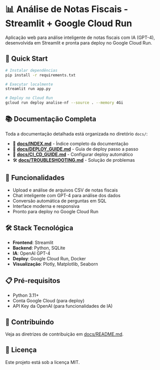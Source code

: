 # 📊 Análise de Notas Fiscais - Streamlit + Google Cloud Run

Aplicação web para análise inteligente de notas fiscais com IA (GPT-4), desenvolvida em Streamlit e pronta para deploy no Google Cloud Run.

## 🚀 Quick Start

```bash
# Instalar dependências
pip install -r requirements.txt

# Executar localmente
streamlit run app.py

# Deploy no Cloud Run
gcloud run deploy analise-nf --source . --memory 4Gi
```

## 📚 Documentação Completa

Toda a documentação detalhada está organizada no diretório `docs/`:

- 📖 **[docs/INDEX.md](docs/INDEX.md)** - Índice completo da documentação
- 🚀 **[docs/DEPLOY_GUIDE.md](docs/DEPLOY_GUIDE.md)** - Guia de deploy passo a passo
- 🔧 **[docs/CI_CD_GUIDE.md](docs/CI_CD_GUIDE.md)** - Configurar deploy automático
- 🛠️ **[docs/TROUBLESHOOTING.md](docs/TROUBLESHOOTING.md)** - Solução de problemas

## 🌟 Funcionalidades

- Upload e análise de arquivos CSV de notas fiscais
- Chat inteligente com GPT-4 para análise dos dados
- Conversão automática de perguntas em SQL
- Interface moderna e responsiva
- Pronto para deploy no Google Cloud Run

## 🛠️ Stack Tecnológica

- **Frontend**: Streamlit
- **Backend**: Python, SQLite
- **IA**: OpenAI GPT-4
- **Deploy**: Google Cloud Run, Docker
- **Visualização**: Plotly, Matplotlib, Seaborn

## 📋 Pré-requisitos

- Python 3.11+
- Conta Google Cloud (para deploy)
- API Key da OpenAI (para funcionalidades de IA)

## 🤝 Contribuindo

Veja as diretrizes de contribuição em [docs/README.md](docs/README.md).

## 📄 Licença

Este projeto está sob a licença MIT. 